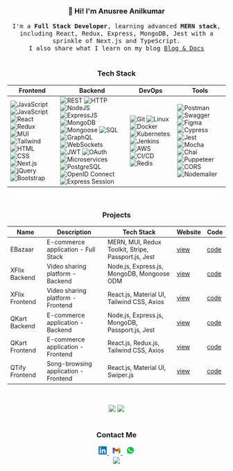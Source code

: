 <div align="center">
<h3>👋 Hi! I'm Anusree Anilkumar</h3>
 <samp>I'm a <strong>Full Stack Developer</strong>, learning advanced <strong>MERN stack</strong>, <br> including  React, Redux, Express, MongoDB, Jest with a  <br>sprinkle of Next.js and TypeScript.
  <br>
 I also share what I learn on my blog <a href='https://anusree6154s.github.io/documentation/'>Blog & Docs</a></samp>

 <br>
<br>
 <h3>Tech Stack</h3>

 <table >
  <thead>
   <tr>
    <th>Frontend</th>
   <th>Backend</th>
   <th>DevOps</th>
   <th>Tools</th>
   </tr>
  </thead>
  <tbody>
   <tr>
    <td>
<img src="https://img.shields.io/badge/-JavaScript-f0f0f0?logo=javascript&logoColor=yellow&style=flat-square&color=f0f0f0" alt="JavaScript">
<img src="https://img.shields.io/badge/-TypeScript-f0f0f0?logo=typescript&style=flat-square&color=f0f0f0" alt="JavaScript">
<img src="https://img.shields.io/badge/-React-f0f0f0?logo=react&logoColor=blue&style=flat-square&color=f0f0f0" alt="React">
<img src="https://img.shields.io/badge/-Redux-f0f0f0?logo=redux&logoColor=purple&style=flat-square&color=f0f0f0" alt="Redux">
<img src="https://img.shields.io/badge/-MUI-f0f0f0?logo=mui&logoColor=default&style=flat-square&color=f0f0f0" alt="MUI">
<img src="https://img.shields.io/badge/-Tailwind-f0f0f0?logo=tailwindcss&logoColor=default&style=flat-square&color=f0f0f0" alt="Tailwind">
     <img src="https://img.shields.io/badge/-HTML-f0f0f0?logo=html5&logoColor=default&style=flat-square&color=f0f0f0" alt="HTML">
<img src="https://img.shields.io/badge/-CSS-f0f0f0?logo=css3&logoColor=blue&style=flat-square&color=f0f0f0" alt="CSS">
     <img src="https://img.shields.io/badge/-Next.js-f0f0f0?logo=next.js&logoColor=black&style=flat-square&color=f0f0f0" alt="Next.js">
<img src="https://img.shields.io/badge/-jQuery-f0f0f0?logo=jquery&logoColor=blue&style=flat-square&color=f0f0f0" alt="jQuery">
<img src="https://img.shields.io/badge/-Bootstrap-f0f0f0?logo=bootstrap&logoColor=default&style=flat-square&color=f0f0f0" alt="Bootstrap">
</td>
      <td>
       <img src="https://img.shields.io/badge/-REST-f0f0f0?logo=rest&logoColor=default&style=flat-square&color=f0f0f0" alt="REST">
<img src="https://img.shields.io/badge/-HTTP-f0f0f0?logo=http&logoColor=default&style=flat-square&color=f0f0f0" alt="HTTP">
       <img src="https://img.shields.io/badge/-Node.js-f0f0f0?logo=node.js&style=flat-square&color=f0f0f0" alt="NodeJS">
<img src="https://img.shields.io/badge/-Express.js-f0f0f0?logo=express&logoColor=black&style=flat-square&color=f0f0f0" alt="ExpressJS">
<img src="https://img.shields.io/badge/-MongoDB-f0f0f0?logo=mongodb&style=flat-square&color=f0f0f0" alt="MongoDB">
<img src="https://img.shields.io/badge/-Mongoose-f0f0f0?logo=mongoose&logoColor=red&style=flat-square&color=f0f0f0" alt="Mongoose">
<img src="https://img.shields.io/badge/-SQL-f0f0f0?logo=postgresql&style=flat-square&color=f0f0f0" alt="SQL">
       <img src="https://img.shields.io/badge/-GraphQL-f0f0f0?logo=graphql&logoColor=magenta&style=flat-square&color=f0f0f0" alt="GraphQL">
<img src="https://img.shields.io/badge/-WebSockets-f0f0f0?logo=websockets&style=flat-square&color=f0f0f0" alt="WebSockets">
<img src="https://img.shields.io/badge/-JWT-f0f0f0?logo=json-web-tokens&logoColor=orange&style=flat-square&color=f0f0f0" alt="JWT">
<img src="https://img.shields.io/badge/-OAuth-f0f0f0?logo=oauth&style=flat-square&color=f0f0f0" alt="OAuth">
<img src="https://img.shields.io/badge/-Microservices-f0f0f0?logo=docker&style=flat-square&color=f0f0f0" alt="Microservices">
<img src="https://img.shields.io/badge/-PostgreSQL-f0f0f0?logo=postgresql&style=flat-square&color=f0f0f0" alt="PostgreSQL">
<img src="https://img.shields.io/badge/-OpenID%20Connect-f0f0f0?logo=openid&style=flat-square&color=f0f0f0" alt="OpenID Connect">
<img src="https://img.shields.io/badge/-Express%20Session-f0f0f0?logo=express&logoColor=black&style=flat-square&color=f0f0f0" alt="Express Session">

</td>
      <td><img src="https://img.shields.io/badge/-Git-f0f0f0?logo=git&logoColor=default&style=flat-square&color=f0f0f0" alt="Git">
<img src="https://img.shields.io/badge/-Linux-f0f0f0?logo=linux&logoColor=black&style=flat-square&color=f0f0f0" alt="Linux">
       <img src="https://img.shields.io/badge/-Docker-f0f0f0?logo=docker&style=flat-square&color=f0f0f0" alt="Docker">
<img src="https://img.shields.io/badge/-Kubernetes-f0f0f0?logo=kubernetes&style=flat-square&color=f0f0f0" alt="Kubernetes">
<img src="https://img.shields.io/badge/-Jenkins-f0f0f0?logo=jenkins&style=flat-square&color=f0f0f0" alt="Jenkins">
<img src="https://img.shields.io/badge/-AWS-f0f0f0?logo=amazonaws&style=flat-square&color=f0f0f0" alt="AWS">
<img src="https://img.shields.io/badge/-CI/CD-f0f0f0?logo=jenkins&style=flat-square&color=f0f0f0" alt="CI/CD">
<img src="https://img.shields.io/badge/-Redis-f0f0f0?logo=redis&style=flat-square&color=f0f0f0" alt="Redis">

</td>
      <td>
       <img src="https://img.shields.io/badge/-Postman-f0f0f0?logo=postman&logoColor=default&style=flat-square&color=f0f0f0" alt="Postman">
       <img src="https://img.shields.io/badge/-Swagger-f0f0f0?logo=swagger&logoColor=black&style=flat-square&color=f0f0f0" alt="Swagger">
<img src="https://img.shields.io/badge/-Figma-f0f0f0?logo=figma&style=flat-square&color=f0f0f0" alt="Figma">
<img src="https://img.shields.io/badge/-Cypress-f0f0f0?logo=cypress&logoColor=green&style=flat-square&color=f0f0f0" alt="Cypress">
<img src="https://img.shields.io/badge/-Jest-f0f0f0?logo=jest&logoColor=red&style=flat-square&color=f0f0f0" alt="Jest">
<img src="https://img.shields.io/badge/-Mocha-f0f0f0?logo=mocha&logoColor=yellow&style=flat-square&color=f0f0f0" alt="Mocha">
<img src="https://img.shields.io/badge/-Chai-f0f0f0?logo=chai&logoColor=orange&style=flat-square&color=f0f0f0" alt="Chai">
<img src="https://img.shields.io/badge/-Puppeteer-f0f0f0?logo=puppeteer&logoColor=blue&style=flat-square&color=f0f0f0" alt="Puppeteer">
<img src="https://img.shields.io/badge/-CORS-f0f0f0?logo=cors&logoColor=white&style=flat-square&color=f0f0f0" alt="CORS">
<img src="https://img.shields.io/badge/-Nodemailer-f0f0f0?logo=nodemailer&logoColor=white&style=flat-square&color=f0f0f0" alt="Nodemailer">

</td>
  </tbody>
 </table>

 

<br>
<h3>Projects</h3>

 <table>
      <thead>
        <th>Name</th>
        <th>Description</th>
        <th>Tech Stack</th>
        <th>Website</th>
        <th>Code</th>
      </thead>
      <tbody>
        <tr>
          <td>EBazaar</td>
          <td>E-commerce application - Full Stack</td>
          <td>MERN, MUI, Redux Toolkit, Stripe, Passport.js, Jest</td>
          <td>
            <a
              href="https://ebazar-a2pa.onrender.com"
              target="_blank"
              rel="noreferrer"
              >view</a
            >
          </td>
          <td>
            <a
              href="https://github.com/Anusree6154s/ebazar"
              target="_blank"
              rel="noreferrer"
              >code</a
            >
          </td>
        </tr>
        <tr>
          <td>XFlix Backend</td>
          <td>Video sharing platform - Backend</td>
          <td>Node.js, Express.js, MongoDB, Mongoose ODM</td>
          <td>
            <a
              href="https://documenter.getpostman.com/view/33572999/2sAY55ZxeS"
              target="_blank"
              rel="noreferrer"
              >view</a
            >
          </td>
          <td>
            <a
              href="https://github.com/Anusree6154s/xflix-backend"
              target="_blank"
              rel="noreferrer"
              >code</a
            >
          </td>
        </tr>
        <tr>
          <td>XFlix Frontend</td>
          <td>Video sharing platform - Frontend</td>
          <td>React.js, Material UI, Tailwind CSS, Axios</td>
          <td>
            <a
              href="https://xflix-frontend-hazel.vercel.app/"
              target="_blank"
              rel="noreferrer"
              >view</a
            >
          </td>
          <td>
            <a
              href="https://github.com/Anusree6154s/xflix-frontend"
              target="_blank"
              rel="noreferrer"
              >code</a
            >
          </td>
        </tr>
        <tr>
          <td>QKart Backend</td>
          <td>E-commerce application - Backend</td>
          <td>Node.js, Express.js, MongoDB, Passport.js, Jest</td>
          <td>
            <a
              href="https://qkart-backend-2-jlz8.onrender.com/v1/swagger/docs"
              target="_blank"
              rel="noreferrer"
              >view</a
            >
          </td>
          <td>
            <a
              href="https://github.com/Anusree6154s/qkart-backend"
              target="_blank"
              rel="noreferrer"
              >code</a
            >
          </td>
        </tr>
        <tr>
          <td>QKart Frontend</td>
          <td>E-commerce application - Frontend</td>
          <td>React.js, Redux.js, Tailwind CSS, Axios</td>
          <td>
            <a
              href="https://qkart-frontend-01.vercel.app/"
              target="_blank"
              rel="noreferrer"
              >view</a
            >
          </td>
          <td>
            <a
              href="https://github.com/Anusree6154s/qkart-frontend"
              target="_blank"
              rel="noreferrer"
              >code</a
            >
          </td>
        </tr>
        <tr>
          <td>QTify Frontend</td>
          <td>Song-browsing application - Frontend</td>
          <td>React.js, Material UI, Swiper.js</td>
          <td> <a
              href="https://qtify-ten-gamma.vercel.app/"
              target="_blank"
              rel="noreferrer"
              >view</a >
          </td>
          <td>
            <a
              href="https://github.com/Anusree6154s/qtify-frontend"
              target="_blank"
              rel="noreferrer"
              >code</a
            >
          </td>
        </tr>
      </tbody>
    </table>

<br>
<br>

<img src='https://github-readme-stats.vercel.app/api?username=Anusree6154s&hide=stars&show_icons=true' height='150'/>
<img src='https://github-readme-stats.vercel.app/api/top-langs/?username=Anusree6154s&layout=compact' height='150'/>


<br>
<br>
<h3>Contact Me</h3>
 <a href='https://www.linkedin.com/in/anusreeanilkumar1/' target='_blank' rel="noreferrer" ><img  width='20px' src='https://github.com/devicons/devicon/blob/master/icons/linkedin/linkedin-original.svg'/> </a>
  &nbsp;
  <a href='mailto:anilkumar113anusree@gmail.com' target='_blank' rel="noreferrer"><img width='20px' src='https://github.com/tandpfun/skill-icons/blob/main/icons/Gmail-Light.svg'/> </a>
   &nbsp;
  <a href='https://wa.me/919699973230' target='_blank' rel="noreferrer"><img width='20px' src='https://github.com/appicons/Whatsapp/blob/master/icons/whatsapp_194x194.png'/> </a>
  <br>
<img src='https://github.com/user-attachments/assets/da07fbfe-0041-46f1-a2a3-10549996e9a2' width='150' align='center'/>
</div>

